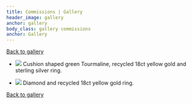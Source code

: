 ```yaml
---
title: Commissions | Gallery
header_image: gallery
anchor: gallery
body_class: gallery commissions
anchor: Gallery
---
```


[Back to gallery](/gallery/)

*   ![](/images/gallery/g5.1.jpg)
    Cushion shaped green Tourmaline, recycled 18ct yellow gold and sterling
    silver ring.

*   ![](/images/gallery/g5.2.jpg)
    Diamond and recycled 18ct yellow gold ring.

[Back to gallery](/gallery/)
